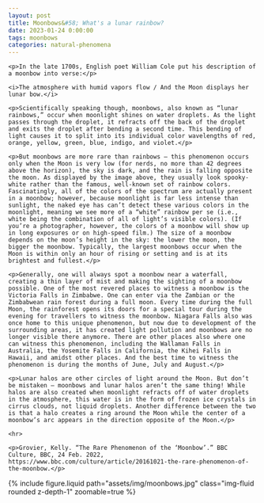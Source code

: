 ```yaml
---
layout: post
title: Moonbows&#58; What's a lunar rainbow?
date: 2023-01-24 0:00:00
tags: moonbows
categories: natural-phenomena
---
```


<div>

    <p>In the late 1700s, English poet William Cole put his description of a moonbow into verse:</p>

    <i>The atmosphere with humid vapors flow / And the Moon displays her lunar bow.</i>

    <p>Scientifically speaking though, moonbows, also known as “lunar rainbows,” occur when moonlight shines on water droplets. As the light passes through the droplet, it refracts off the back of the droplet and exits the droplet after bending a second time. This bending of light causes it to split into its individual color wavelengths of red, orange, yellow, green, blue, indigo, and violet.</p>

    <p>But moonbows are more rare than rainbows — this phenomenon occurs only when the Moon is very low (for nerds, no more than 42 degrees above the horizon), the sky is dark, and the rain is falling opposite the moon. As displayed by the image above, they usually look spooky-white rather than the famous, well-known set of rainbow colors. Fascinatingly, all of the colors of the spectrum are actually present in a moonbow; however, because moonlight is far less intense than sunlight, the naked eye has can’t detect these various colors in the moonlight, meaning we see more of a “white” rainbow per se (i.e., white being the combination of all of light’s visible colors). (If you’re a photographer, however, the colors of a moonbow will show up in long exposures or on high-speed film.) The size of a moonbow depends on the moon’s height in the sky: the lower the moon, the bigger the moonbow. Typically, the largest moonbows occur when the Moon is within only an hour of rising or setting and is at its brightest and fullest.</p>

    <p>Generally, one will always spot a moonbow near a waterfall, creating a thin layer of mist and making the sighting of a moonbow possible. One of the most revered places to witness a moonbow is the Victoria Falls in Zimbabwe. One can enter via the Zambian or the Zimbabwean rain forest during a full moon. Every time during the full Moon, the rainforest opens its doors for a special tour during the evening for travellers to witness the moonbow. Niagara Falls also was once home to this unique phenomenon, but now due to development of the surrounding areas, it has created light pollution and moonbows are no longer visible there anymore. There are other places also where one can witness this phenomenon, including the Wallaman Falls in Australia, the Yosemite Falls in California, the Kihei Falls in Hawaii, and amidst other places. And the best time to witness the phenomenon is during the months of June, July and August.</p>

    <p>Lunar halos are other circles of light around the Moon. But don’t be mistaken — moonbows and lunar halos aren’t the same thing! While halos are also created when moonlight refracts off of water droplets in the atmosphere, this water is in the form of frozen ice crystals in cirrus clouds, not liquid droplets. Another difference between the two is that a halo creates a ring around the Moon while the center of a moonbow’s arc appears in the direction opposite of the Moon.</p>

    <hr>

    <p>Grovier, Kelly. “The Rare Phenomenon of the ‘Moonbow’.” BBC Culture, BBC, 24 Feb. 2022, https://www.bbc.com/culture/article/20161021-the-rare-phenomenon-of-the-moonbow.</p>

</div>

<div class="row mt-3">
    <div class="col-sm mt-3 mt-md-0">
        {% include figure.liquid path="assets/img/moonbows.jpg" class="img-fluid rounded z-depth-1" zoomable=true %}
    </div>
</div>
